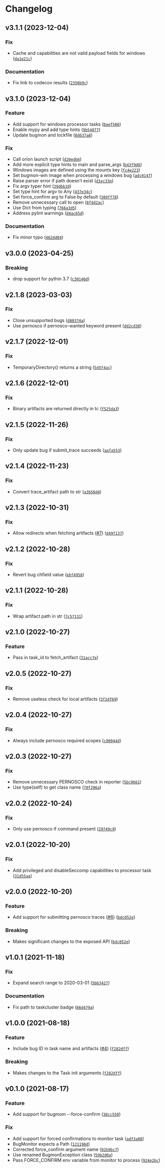 # Changelog

<!--next-version-placeholder-->

## v3.1.1 (2023-12-04)

### Fix

* Cache and capabilities are not valid payload fields for windows ([`da1e21c`](https://github.com/MozillaSecurity/bugmon-tc/commit/da1e21cfdefeb7989de8f7f05930987674b49ffb))

### Documentation

* Fix link to codecov results ([`2350b9c`](https://github.com/MozillaSecurity/bugmon-tc/commit/2350b9c1b087ccf65a718cd2e5048e46599a91ea))

## v3.1.0 (2023-12-04)

### Feature

* Add support for windows processor tasks ([`8aef506`](https://github.com/MozillaSecurity/bugmon-tc/commit/8aef506d0137ba0bc8b26dfc4107dececdb428d8))
* Enable mypy and add type hints ([`9b54077`](https://github.com/MozillaSecurity/bugmon-tc/commit/9b54077b2c625d55692d2d2aadd4713c98d0c83f))
* Update bugmon and lockfile ([`8d637a8`](https://github.com/MozillaSecurity/bugmon-tc/commit/8d637a8603473032b253ef6da2aa5f6f0d0b2728))

### Fix

* Call orion launch script ([`d20edb6`](https://github.com/MozillaSecurity/bugmon-tc/commit/d20edb660789f89434a54050717f64b52d54adc3))
* Add more explicit type hints to main and parse_args ([`b43f9d6`](https://github.com/MozillaSecurity/bugmon-tc/commit/b43f9d6728f47ce4ea8dda1f9562ec9a81da04ab))
* Windows images are defined using the mounts key ([`fc4e223`](https://github.com/MozillaSecurity/bugmon-tc/commit/fc4e2231a0405bbe4a15a246d307f3ed3ef93fe8))
* Set bugmon-win image when processing a windows bug ([`adc0147`](https://github.com/MozillaSecurity/bugmon-tc/commit/adc0147010ac7ea7707d4c8f19c81ab30f4ff351))
* Raise parser error if path doesn't exist ([`d1ec33e`](https://github.com/MozillaSecurity/bugmon-tc/commit/d1ec33eb70aedc1bb92980f98445478fa8718d35))
* Fix argv typer hint ([`39dbb10`](https://github.com/MozillaSecurity/bugmon-tc/commit/39dbb10f10085e79891109a3f0f67c55322e2c31))
* Set type hint for argv to Any ([`437e34c`](https://github.com/MozillaSecurity/bugmon-tc/commit/437e34c96aa5bebe8db1cf92029a79df9614cebe))
* Set force_confirm arg to False by default ([`389ff78`](https://github.com/MozillaSecurity/bugmon-tc/commit/389ff7891e539f3c5827434b31e83ca626592c7f))
* Remove unnecessary call to open ([`8f4d2ac`](https://github.com/MozillaSecurity/bugmon-tc/commit/8f4d2ac4723935f848dda7e8fc56ec46dcbb83b3))
* Use Dict from typing ([`766a3d5`](https://github.com/MozillaSecurity/bugmon-tc/commit/766a3d531a9cf4c7efecdaf25ea14105bdc01df0))
* Address pylint warnings ([`d4ac65d`](https://github.com/MozillaSecurity/bugmon-tc/commit/d4ac65d4914a23a3fed375098475481e26e2169d))

### Documentation

* Fix minor typo ([`462dd04`](https://github.com/MozillaSecurity/bugmon-tc/commit/462dd04dbb1fb159007d4185f6d987d69e6c407f))

## v3.0.0 (2023-04-25)
### Breaking
* drop support for pythin 3.7 ([`c30146d`](https://github.com/MozillaSecurity/bugmon-tc/commit/c30146de4bda656cfdc77bf2b418c11527b5dd7b))

## v2.1.8 (2023-03-03)
### Fix
* Close unsupported bugs ([`d80374a`](https://github.com/MozillaSecurity/bugmon-tc/commit/d80374aaee75fc45ad047b3f45e05dd389eeed69))
* Use pernosco if pernosco-wanted keyword present ([`dd2cd38`](https://github.com/MozillaSecurity/bugmon-tc/commit/dd2cd38575ded61df3c65225ed110a5170e91fa7))

## v2.1.7 (2022-12-01)
### Fix
* TemporaryDirectory() returns a string ([`5d5f4ac`](https://github.com/MozillaSecurity/bugmon-tc/commit/5d5f4acb9d3dca6a40877f888b195db0f252fa4d))

## v2.1.6 (2022-12-01)
### Fix
* Binary artifacts are returned directly in tc ([`f525da3`](https://github.com/MozillaSecurity/bugmon-tc/commit/f525da3ce4e40dd40667b171f45957a2b66e5d28))

## v2.1.5 (2022-11-26)
### Fix
* Only update bug if submit_trace succeeds ([`aafa553`](https://github.com/MozillaSecurity/bugmon-tc/commit/aafa5530812aa09ec9e36956e9197b51c4bf5355))

## v2.1.4 (2022-11-23)
### Fix
* Convert trace_artifact path to str ([`a3b58d4`](https://github.com/MozillaSecurity/bugmon-tc/commit/a3b58d424d687578e7228cc889d6d10d48377fcb))

## v2.1.3 (2022-10-31)
### Fix
* Allow redirects when fetching artifacts ([#7](https://github.com/MozillaSecurity/bugmon-tc/issues/7)) ([`d49f137`](https://github.com/MozillaSecurity/bugmon-tc/commit/d49f1379b3cbe007072e152662cbdefc94567df4))

## v2.1.2 (2022-10-28)
### Fix
* Revert bug chfield value ([`ebf4958`](https://github.com/MozillaSecurity/bugmon-tc/commit/ebf49587f79981a0209ca7406fcad30cecbd541b))

## v2.1.1 (2022-10-28)
### Fix
* Wrap artifact path in str ([`7c57131`](https://github.com/MozillaSecurity/bugmon-tc/commit/7c57131d439e9e0ace94a329f8a6382ae428d280))

## v2.1.0 (2022-10-27)
### Feature
* Pass in task_id to fetch_artifact ([`31acc7e`](https://github.com/MozillaSecurity/bugmon-tc/commit/31acc7e323077795b47824bfce094bc358dbb335))

## v2.0.5 (2022-10-27)
### Fix
* Remove useless check for local artifacts ([`3f2df69`](https://github.com/MozillaSecurity/bugmon-tc/commit/3f2df69602615aecc44fed2906c364d6ac9316e8))

## v2.0.4 (2022-10-27)
### Fix
* Always include pernosco required scopes ([`c90944d`](https://github.com/MozillaSecurity/bugmon-tc/commit/c90944dd1e17177eecce1d7add42ed2ddde4058a))

## v2.0.3 (2022-10-27)
### Fix
* Remove unnecessary PERNOSCO check in reporter ([`5bc9661`](https://github.com/MozillaSecurity/bugmon-tc/commit/5bc9661fe694a039b2aec2f6c80db7e7bccf33fd))
* Use type(self) to get class name ([`70f206a`](https://github.com/MozillaSecurity/bugmon-tc/commit/70f206aaf90f8d0e47891e417f81282957181d1d))

## v2.0.2 (2022-10-24)
### Fix
* Only use pernosco if command present ([`29749c9`](https://github.com/MozillaSecurity/bugmon-tc/commit/29749c97e3b0c7f29533b86609f7eb15ffde8346))

## v2.0.1 (2022-10-20)
### Fix
* Add privileged and disableSeccomp capabilities to processor task ([`31d55aa`](https://github.com/MozillaSecurity/bugmon-tc/commit/31d55aa60d6d874fed96a2983bdc8280b5d4d59a))

## v2.0.0 (2022-10-20)
### Feature
* Add support for submitting pernosco traces ([#6](https://github.com/MozillaSecurity/bugmon-tc/issues/6)) ([`bdc052e`](https://github.com/MozillaSecurity/bugmon-tc/commit/bdc052ec51f4ecbdfb8f628c73e9be24178d8066))

### Breaking
* Makes significant changes to the exposed API ([`bdc052e`](https://github.com/MozillaSecurity/bugmon-tc/commit/bdc052ec51f4ecbdfb8f628c73e9be24178d8066))

## v1.0.1 (2021-11-18)
### Fix
* Expand search range to 2020-03-01 ([`5bb3427`](https://github.com/MozillaSecurity/bugmon-tc/commit/5bb3427e0e2b1585fd90b93c1c5d02b4bf569fe2))

### Documentation
* Fix path to taskcluster badge ([`86d479a`](https://github.com/MozillaSecurity/bugmon-tc/commit/86d479a404f35e94b391f78b7d87666ae7e5fb3f))

## v1.0.0 (2021-08-18)
### Feature
* Include bug ID in task name and artifacts ([#4](https://github.com/MozillaSecurity/bugmon-tc/issues/4)) ([`f282dff`](https://github.com/MozillaSecurity/bugmon-tc/commit/f282dff6f8ed8dc69e5bd1b010da23672dc833db))

### Breaking
* Makes changes to the Task init arguments ([`f282dff`](https://github.com/MozillaSecurity/bugmon-tc/commit/f282dff6f8ed8dc69e5bd1b010da23672dc833db))

## v0.1.0 (2021-08-17)
### Feature
* Add support for bugmom --force-confirm ([`38cc550`](https://github.com/MozillaSecurity/bugmon-tc/commit/38cc5503c88b034ab55f10ce377eaaa5318a8ba8))

### Fix
* Add support for forced confirmations to monitor task ([`adf3a08`](https://github.com/MozillaSecurity/bugmon-tc/commit/adf3a08acbf02c198ede2d3bb73b03970416c1e3))
* BugMonitor expects a Path ([`121198d`](https://github.com/MozillaSecurity/bugmon-tc/commit/121198d8dd93d2bc44377d8d38911244569ca9aa))
* Corrected force_confirm argument name ([`02b9bc7`](https://github.com/MozillaSecurity/bugmon-tc/commit/02b9bc70e8f95cd454f3b0f555d61fa331df3982))
* Use renamed BugmonException class ([`59b2d0a`](https://github.com/MozillaSecurity/bugmon-tc/commit/59b2d0a99ea252f10482c5ef41bf4dbaf1166acb))
* Pass FORCE_CONFIRM env variable from monitor to process ([`924e2bc`](https://github.com/MozillaSecurity/bugmon-tc/commit/924e2bcae3b22dfd9511101aed197e57db4e0c13))
